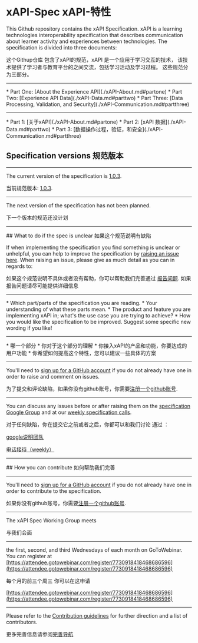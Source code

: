 # xAPI-Spec  xAPI-特性 
 
This Github repository contains the xAPI Specification. xAPI is a learning
technologies interoperability specification that describes communication
about learner activity and experiences between technologies. The specification is
divided into three documents:

这个Githup仓库 包含了xAPI的规范，xAPI 是一个应用于学习交互的技术，
该技术提供了学习者与教育平台的之间交流，包括学习活动及学习过程。
这些规范分为三部分。
<hr>
*   Part One:   [About the Experience API](./xAPI-About.md#partone)
*   Part Two:   [Experience API Data](./xAPI-Data.md#parttwo)
*   Part Three: [Data Processing, Validation, and Security](./xAPI-Communication.md#partthree)
<hr>
*   Part 1:   [关于xAPI](./xAPI-About.md#partone)
*   Part 2:   [xAPI 数据](./xAPI-Data.md#parttwo)
*   Part 3: [数据操作过程，验证，和安全](./xAPI-Communication.md#partthree)


## Specification versions 规范版本
<hr>

The current version of the specification is
[1.0.3](https://github.com/adlnet/xAPI-Spec/).

当前规范版本:
[1.0.3](https://github.com/adlnet/xAPI-Spec/).
<hr>
The next version of the specification has not been planned. 
 
下一个版本的规范还没计划
<hr>
## What to do if the spec is unclear 如果这个规范说明有缺陷

If when implementing the specification you find something is unclear or
unhelpful, you can help to improve the specification by
[raising an issue here](https://github.com/adlnet/xAPI-Spec/issues). When
raising an issue, please give as much detail as you can in regards to:

如果这个规范说明不具体或者没有帮助，你可以帮助我们完善通过
[报告问题](https://github.com/adlnet/xAPI-Spec/issues). 如果报告问题请尽可能提供详细信息

<hr>
* Which part/parts of the specification you are reading.
* Your understanding of what these parts mean.
* The product and feature you are implementing xAPI in; what's the use case you
  are trying to achieve?
* How you would like the specification to be improved. Suggest some specific new
  wording if you like!
<hr>
* 哪一个部分
* 你对于这个部分的理解
* 你接入xAPI的产品和功能，你要达成的用户功能
* 你希望如何提高这个特性，您可以建议一些具体的方案
<hr>

You'll need to [sign up for a GitHub account](https://github.com/signup/free) if you do not already have one in order to raise and comment on issues.

为了提交和评论缺陷，如果你没有github账号，你需要[注册一个github账号](https://github.com/signup/free).
        
<hr>

You can discuss any issues before or after raising them on the
[specification Google Group](https://groups.google.com/a/adlnet.gov/forum/#!forum/xapi-spec)
and at our
[weekly specification calls](https://attendee.gotowebinar.com/register/7730918418468686596).


对于任何缺陷，你在提交它之前或者之后，你都可以和我们讨论 
通过 ：

[google说明团队](https://groups.google.com/a/adlnet.gov/forum/#!forum/xapi-spec)


[电话接待（weekly）](https://attendee.gotowebinar.com/register/7730918418468686596)

<hr>
## How you can contribute 如何帮助我们完善

<hr>

You'll need to [sign up for a GitHub account](https://github.com/signup/free) if
you do not already have one in order to contribute to the specification.

如果你没有github账号，你需要[注册一个github账号](https://github.com/signup/free).


<hr>

The xAPI Spec Working Group meets

与我们会面


<hr>

the first, second, and third Wednesdays of each month on GoToWebinar. You can register at [https://attendee.gotowebinar.com/register/7730918418468686596](https://attendee.gotowebinar.com/register/7730918418468686596)

每个月的前三个周三  你可以在这申请

[https://attendee.gotowebinar.com/register/7730918418468686596](https://attendee.gotowebinar.com/register/7730918418468686596)


<hr>

Please refer to the [Contribution guidelines](CONTRIBUTING.md) for further direction and a list of contributors.

更多完善信息请参阅[完善导航](CONTRIBUTING.md)